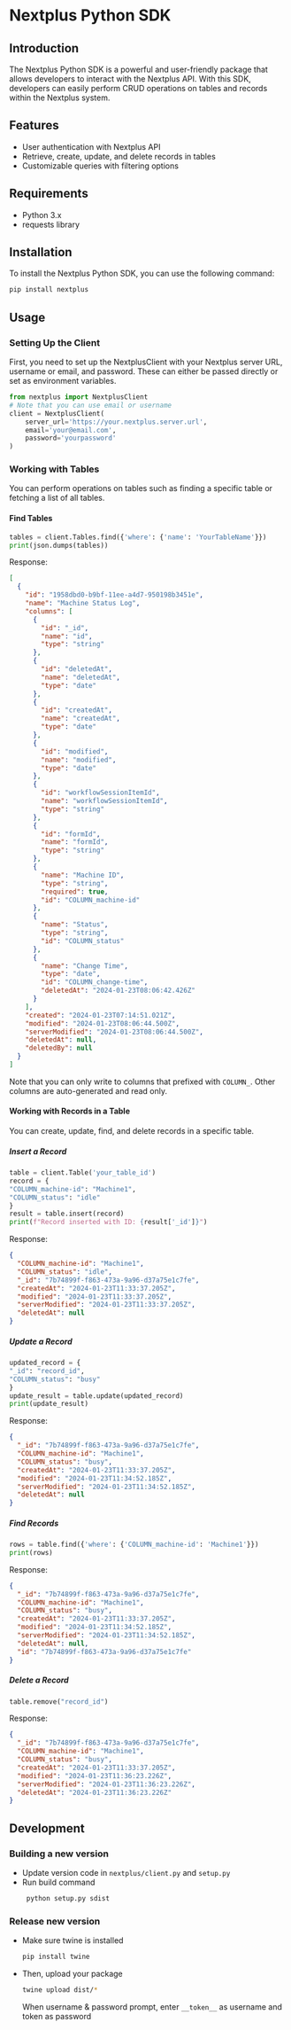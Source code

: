 # Nextplus Python SDK

## Introduction

The Nextplus Python SDK is a powerful and user-friendly package that allows developers to interact with the Nextplus API. With this SDK, developers can easily perform CRUD operations on tables and records within the Nextplus system.

## Features

- User authentication with Nextplus API
- Retrieve, create, update, and delete records in tables
- Customizable queries with filtering options

## Requirements

- Python 3.x
- requests library

## Installation

To install the Nextplus Python SDK, you can use the following command:

```bash
pip install nextplus
```

## Usage

### Setting Up the Client

First, you need to set up the NextplusClient with your Nextplus server URL, username or email, and password. These can either be passed directly or set as environment variables.

```python
from nextplus import NextplusClient
# Note that you can use email or username
client = NextplusClient(
    server_url='https://your.nextplus.server.url',
    email='your@email.com',
    password='yourpassword'
)
```

### Working with Tables

You can perform operations on tables such as finding a specific table or fetching a list of all tables.

#### Find Tables

```python
tables = client.Tables.find({'where': {'name': 'YourTableName'}})
print(json.dumps(tables))
```

Response:

```json
[
  {
    "id": "1958dbd0-b9bf-11ee-a4d7-950198b3451e",
    "name": "Machine Status Log",
    "columns": [
      {
        "id": "_id",
        "name": "id",
        "type": "string"
      },
      {
        "id": "deletedAt",
        "name": "deletedAt",
        "type": "date"
      },
      {
        "id": "createdAt",
        "name": "createdAt",
        "type": "date"
      },
      {
        "id": "modified",
        "name": "modified",
        "type": "date"
      },
      {
        "id": "workflowSessionItemId",
        "name": "workflowSessionItemId",
        "type": "string"
      },
      {
        "id": "formId",
        "name": "formId",
        "type": "string"
      },
      {
        "name": "Machine ID",
        "type": "string",
        "required": true,
        "id": "COLUMN_machine-id"
      },
      {
        "name": "Status",
        "type": "string",
        "id": "COLUMN_status"
      },
      {
        "name": "Change Time",
        "type": "date",
        "id": "COLUMN_change-time",
        "deletedAt": "2024-01-23T08:06:42.426Z"
      }
    ],
    "created": "2024-01-23T07:14:51.021Z",
    "modified": "2024-01-23T08:06:44.500Z",
    "serverModified": "2024-01-23T08:06:44.500Z",
    "deletedAt": null,
    "deletedBy": null
  }
]
```

Note that you can only write to columns that prefixed with `COLUMN_`.
Other columns are auto-generated and read only.

#### Working with Records in a Table

You can create, update, find, and delete records in a specific table.

##### Insert a Record

```python
table = client.Table('your_table_id')
record = {
"COLUMN_machine-id": "Machine1",
"COLUMN_status": "idle"
}
result = table.insert(record)
print(f"Record inserted with ID: {result['_id']}")
```

Response:

```json
{
  "COLUMN_machine-id": "Machine1",
  "COLUMN_status": "idle",
  "_id": "7b74899f-f863-473a-9a96-d37a75e1c7fe",
  "createdAt": "2024-01-23T11:33:37.205Z",
  "modified": "2024-01-23T11:33:37.205Z",
  "serverModified": "2024-01-23T11:33:37.205Z",
  "deletedAt": null
}
```

##### Update a Record

```python
updated_record = {
"_id": "record_id",
"COLUMN_status": "busy"
}
update_result = table.update(updated_record)
print(update_result)
```

Response:

```json
{
  "_id": "7b74899f-f863-473a-9a96-d37a75e1c7fe",
  "COLUMN_machine-id": "Machine1",
  "COLUMN_status": "busy",
  "createdAt": "2024-01-23T11:33:37.205Z",
  "modified": "2024-01-23T11:34:52.185Z",
  "serverModified": "2024-01-23T11:34:52.185Z",
  "deletedAt": null
}
```

##### Find Records

```python
rows = table.find({'where': {'COLUMN_machine-id': 'Machine1'}})
print(rows)
```

Response:

```json
{
  "_id": "7b74899f-f863-473a-9a96-d37a75e1c7fe",
  "COLUMN_machine-id": "Machine1",
  "COLUMN_status": "busy",
  "createdAt": "2024-01-23T11:33:37.205Z",
  "modified": "2024-01-23T11:34:52.185Z",
  "serverModified": "2024-01-23T11:34:52.185Z",
  "deletedAt": null,
  "id": "7b74899f-f863-473a-9a96-d37a75e1c7fe"
}
```

##### Delete a Record

```python
table.remove("record_id")
```

Response:

```json
{
  "_id": "7b74899f-f863-473a-9a96-d37a75e1c7fe",
  "COLUMN_machine-id": "Machine1",
  "COLUMN_status": "busy",
  "createdAt": "2024-01-23T11:33:37.205Z",
  "modified": "2024-01-23T11:36:23.226Z",
  "serverModified": "2024-01-23T11:36:23.226Z",
  "deletedAt": "2024-01-23T11:36:23.226Z"
}
```

## Development

### Building a new version

- Update version code in `nextplus/client.py` and `setup.py`
- Run build command
  ```bash
   python setup.py sdist
  ```

### Release new version

- Make sure twine is installed
  ```bash
  pip install twine
  ```
- Then, upload your package
  ```bash
  twine upload dist/*
  ```
  When username & password prompt, enter `__token__` as username and token as password
